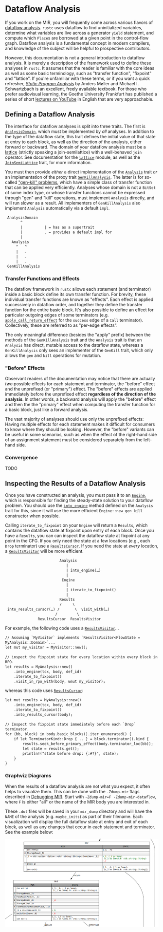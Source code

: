 # Dataflow Analysis

If you work on the MIR, you will frequently come across various flavors of
[dataflow analysis][wiki]. `rustc` uses dataflow to find uninitialized
variables, determine what variables are live across a generator `yield`
statement, and compute which `Place`s are borrowed at a given point in the
control-flow graph. Dataflow analysis is a fundamental concept in modern
compilers, and knowledge of the subject will be helpful to prospective
contributors.

However, this documentation is not a general introduction to dataflow analysis.
It is merely a description of the framework used to define these analyses in
`rustc`. It assumes that the reader is familiar with the core ideas as well as
some basic terminology, such as "transfer function", "fixpoint" and "lattice".
If you're unfamiliar with these terms, or if you want a quick refresher,
[*Static Program Analysis*] by Anders Møller and Michael I. Schwartzbach is an
excellent, freely available textbook. For those who prefer audiovisual
learning, the Goethe University Frankfurt has published a series of short
[lectures on YouTube][goethe] in English that are very approachable.

## Defining a Dataflow Analysis

The interface for dataflow analyses is split into three traits. The first is
[`AnalysisDomain`], which must be implemented by *all* analyses. In addition to
the type of the dataflow state, this trait defines the initial value of that
state at entry to each block, as well as the direction of the analysis, either
forward or backward. The domain of your dataflow analysis must be a [lattice][]
(strictly speaking a join-semilattice) with a well-behaved `join` operator. See
documentation for the [`lattice`] module, as well as the [`JoinSemiLattice`]
trait, for more information.

You must then provide *either* a direct implementation of the [`Analysis`] trait
*or* an implementation of the proxy trait [`GenKillAnalysis`]. The latter is for
so-called ["gen-kill" problems], which have a simple class of transfer function
that can be applied very efficiently. Analyses whose domain is not a `BitSet`
of some index type, or whose transfer functions cannot be expressed through
"gen" and "kill" operations, must implement `Analysis` directly, and will run
slower as a result. All implementers of `GenKillAnalysis` also implement
`Analysis` automatically via a default `impl`.


```text
 AnalysisDomain
       ^
       |          | = has as a supertrait
       |          . = provides a default impl for
       |
   Analysis
     ^   ^
     |   .
     |   .
     |   .
 GenKillAnalysis

```

### Transfer Functions and Effects

The dataflow framework in `rustc` allows each statement (and terminator) inside
a basic block define its own transfer function. For brevity, these
individual transfer functions are known as "effects". Each effect is applied
successively in dataflow order, and together they define the transfer function
for the entire basic block. It's also possible to define an effect for
particular outgoing edges of some terminators (e.g.
[`apply_call_return_effect`] for the `success` edge of a `Call`
terminator). Collectively, these are referred to as "per-edge effects".

The only meaningful difference (besides the "apply" prefix) between the methods
of the `GenKillAnalysis` trait and the `Analysis` trait is that an `Analysis`
has direct, mutable access to the dataflow state, whereas a `GenKillAnalysis`
only sees an implementer of the `GenKill` trait, which only allows the `gen`
and `kill` operations for mutation.

### "Before" Effects

Observant readers of the documentation may notice that there are actually *two*
possible effects for each statement and terminator, the "before" effect and the
unprefixed (or "primary") effect. The "before" effects are applied immediately
before the unprefixed effect **regardless of the direction of the analysis**.
In other words, a backward analysis will apply the "before" effect and then the
the "primary" effect when computing the transfer function for a basic block,
just like a forward analysis.

The vast majority of analyses should use only the unprefixed effects: Having
multiple effects for each statement makes it difficult for consumers to know
where they should be looking. However, the "before" variants can be useful in
some scenarios, such as when the effect of the right-hand side of an assignment
statement must be considered separately from the left-hand side.

### Convergence

TODO

## Inspecting the Results of a Dataflow Analysis

Once you have constructed an analysis, you must pass it to an [`Engine`], which
is responsible for finding the steady-state solution to your dataflow problem.
You should use the [`into_engine`] method defined on the `Analysis` trait for
this, since it will use the more efficient `Engine::new_gen_kill` constructor
when possible.

Calling `iterate_to_fixpoint` on your `Engine` will return a `Results`, which
contains the dataflow state at fixpoint upon entry of each block. Once you have
a `Results`, you can can inspect the dataflow state at fixpoint at any point in
the CFG. If you only need the state at a few locations (e.g., each `Drop`
terminator) use a [`ResultsCursor`]. If you need the state at *every* location,
a [`ResultsVisitor`] will be more efficient.

```text
                         Analysis
                            |
                            | into_engine(…)
                            |
                          Engine
                            |
                            | iterate_to_fixpoint()
                            |
                         Results
                         /     \
 into_results_cursor(…) /       \  visit_with(…)
                       /         \
               ResultsCursor  ResultsVisitor
```

For example, the following code uses a [`ResultsVisitor`]...


```rust,ignore
// Assuming `MyVisitor` implements `ResultsVisitor<FlowState = MyAnalysis::Domain>`...
let mut my_visitor = MyVisitor::new();

// inspect the fixpoint state for every location within every block in RPO.
let results = MyAnalysis::new()
    .into_engine(tcx, body, def_id)
    .iterate_to_fixpoint()
    .visit_in_rpo_with(body, &mut my_visitor);
```

whereas this code uses [`ResultsCursor`]:

```rust,ignore
let mut results = MyAnalysis::new()
    .into_engine(tcx, body, def_id)
    .iterate_to_fixpoint()
    .into_results_cursor(body);

// Inspect the fixpoint state immediately before each `Drop` terminator.
for (bb, block) in body.basic_blocks().iter_enumerated() {
    if let TerminatorKind::Drop { .. } = block.terminator().kind {
        results.seek_before_primary_effect(body.terminator_loc(bb));
        let state = results.get();
        println!("state before drop: {:#?}", state);
    }
}
```

### Graphviz Diagrams

When the results of a dataflow analysis are not what you expect, it often helps
to visualize them. This can be done with the `-Zdump-mir` flags described in
[Debugging MIR]. Start with `-Zdump-mir=F -Zdump-mir-dataflow`, where `F` is
either "all" or the name of the MIR body you are interested in.

These `.dot` files will be saved in your `mir_dump` directory and will have the
`NAME` of the analysis (e.g. `maybe_inits`) as part of their filename. Each
visualization will display the full dataflow state at entry and exit of each
block, as well as any changes that occur in each statement and terminator.  See
the example below:

![A graphviz diagram for a dataflow analysis](../img/dataflow-graphviz-example.png)

["gen-kill" problems]: https://en.wikipedia.org/wiki/Data-flow_analysis#Bit_vector_problems
[*Static Program Analysis*]: https://cs.au.dk/~amoeller/spa/
[Debugging MIR]: ./debugging.html
[`AnalysisDomain`]: https://doc.rust-lang.org/nightly/nightly-rustc/rustc_mir/dataflow/trait.AnalysisDomain.html
[`Analysis`]: https://doc.rust-lang.org/nightly/nightly-rustc/rustc_mir/dataflow/trait.Analysis.html
[`Engine`]: https://doc.rust-lang.org/nightly/nightly-rustc/rustc_mir/dataflow/struct.Engine.html
[`GenKillAnalysis`]: https://doc.rust-lang.org/nightly/nightly-rustc/rustc_mir/dataflow/trait.GenKillAnalysis.html
[`JoinSemiLattice`]: https://doc.rust-lang.org/nightly/nightly-rustc/rustc_mir/dataflow/lattice/trait.JoinSemiLattice.html
[`ResultsCursor`]: https://doc.rust-lang.org/nightly/nightly-rustc/rustc_mir/dataflow/struct.ResultsCursor.html
[`ResultsVisitor`]: https://doc.rust-lang.org/nightly/nightly-rustc/rustc_mir/dataflow/trait.ResultsVisitor.html
[`apply_call_return_effect`]: https://doc.rust-lang.org/nightly/nightly-rustc/rustc_mir/dataflow/trait.Analysis.html#tymethod.apply_call_return_effect
[`into_engine`]: https://doc.rust-lang.org/nightly/nightly-rustc/rustc_mir/dataflow/trait.Analysis.html#method.into_engine
[`lattice`]: https://doc.rust-lang.org/nightly/nightly-rustc/rustc_mir/dataflow/lattice/index.html
[goethe]: https://www.youtube.com/watch?v=NVBQSR_HdL0&list=PL_sGR8T76Y58l3Gck3ZwIIHLWEmXrOLV_&index=2
[lattice]: https://en.wikipedia.org/wiki/Lattice_(order)
[wiki]: https://en.wikipedia.org/wiki/Data-flow_analysis#Basic_principles
